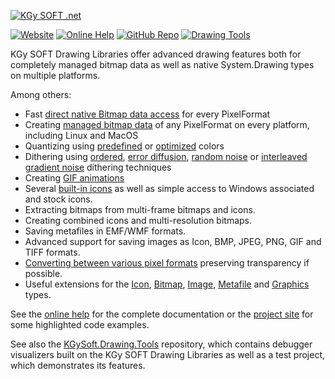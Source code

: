 [![KGy SOFT .net](https://user-images.githubusercontent.com/27336165/124292367-c93f3d00-db55-11eb-8003-6d943ee7d7fa.png)](https://kgysoft.net/drawing)

[![Website](https://img.shields.io/website/https/kgysoft.net/drawing.svg)](https://kgysoft.net/drawing) [![Online Help](https://img.shields.io/website/https/docs.kgysoft.net/drawing.svg?label=online%20help&up_message=available)](https://docs.kgysoft.net/drawing) [![GitHub Repo](https://img.shields.io/github/repo-size/koszeggy/KGySoft.Drawing.svg?label=github)](https://github.com/koszeggy/KGySoft.Drawing) [![Drawing Tools](https://img.shields.io/github/repo-size/koszeggy/KGySoft.Drawing.Tools.svg?label=Drawing%20Tools)](https://github.com/koszeggy/KGySoft.Drawing.Tools)

KGy SOFT Drawing Libraries offer advanced drawing features both for completely managed bitmap data as well as native System.Drawing types on multiple platforms.

Among others:
- Fast [direct native Bitmap data access](https://docs.kgysoft.net/drawing/?topic=html/M_KGySoft_Drawing_BitmapExtensions_GetReadWriteBitmapData.htm) for every PixelFormat
- Creating [managed bitmap data](http://docs.kgysoft.net/drawing/?topic=html/T_KGySoft_Drawing_Imaging_BitmapDataFactory.htm) of any PixelFormat on every platform, including Linux and MacOS
- Quantizing using [predefined](https://docs.kgysoft.net/drawing/?topic=html/T_KGySoft_Drawing_Imaging_PredefinedColorsQuantizer.htm) or [optimized](https://docs.kgysoft.net/drawing/?topic=html/T_KGySoft_Drawing_Imaging_OptimizedPaletteQuantizer.htm) colors
- Dithering using [ordered](https://docs.kgysoft.net/drawing/?topic=html/T_KGySoft_Drawing_Imaging_OrderedDitherer.htm), [error diffusion](https://docs.kgysoft.net/drawing/?topic=html/T_KGySoft_Drawing_Imaging_ErrorDiffusionDitherer.htm), [random noise](https://docs.kgysoft.net/drawing/?topic=html/T_KGySoft_Drawing_Imaging_RandomNoiseDitherer.htm) or [interleaved gradient noise](https://docs.kgysoft.net/drawing/?topic=html/T_KGySoft_Drawing_Imaging_InterleavedGradientNoiseDitherer.htm) dithering techniques
- Creating [GIF animations](https://docs.kgysoft.net/drawing/?topic=html/T_KGySoft_Drawing_Imaging_GifEncoder.htm)
- Several [built-in icons](https://docs.kgysoft.net/drawing/?topic=html/T_KGySoft_Drawing_Icons.htm) as well as simple access to Windows associated and stock icons.
- Extracting bitmaps from multi-frame bitmaps and icons.
- Creating combined icons and multi-resolution bitmaps.
- Saving metafiles in EMF/WMF formats.
- Advanced support for saving images as Icon, BMP, JPEG, PNG, GIF and TIFF formats.
- [Converting between various pixel formats](https://docs.kgysoft.net/drawing/?topic=html/M_KGySoft_Drawing_ImageExtensions_ConvertPixelFormat.htm) preserving transparency if possible.
- Useful extensions for the [Icon](https://docs.kgysoft.net/drawing/?topic=html/T_KGySoft_Drawing_IconExtensions.htm), [Bitmap](https://docs.kgysoft.net/drawing/?topic=html/T_KGySoft_Drawing_BitmapExtensions.htm), [Image](https://docs.kgysoft.net/drawing/?topic=html/T_KGySoft_Drawing_ImageExtensions.htm), [Metafile](https://docs.kgysoft.net/drawing/?topic=html/T_KGySoft_Drawing_MetafileExtensions.htm) and [Graphics](https://docs.kgysoft.net/drawing/?topic=html/T_KGySoft_Drawing_GraphicsExtensions.htm) types.

See the [online help](https://docs.kgysoft.net/drawing) for the complete documentation or the [project site](https://kgysoft.net/drawing) for some highlighted code examples.

See also the [KGySoft.Drawing.Tools](https://github.com/koszeggy/KGySoft.Drawing.Tools) repository, which contains debugger visualizers built on the KGy SOFT Drawing Libraries as well as a test project, which demonstrates its features.